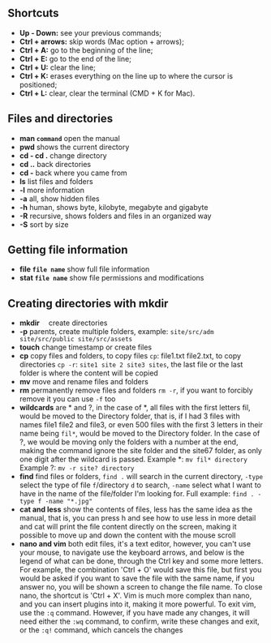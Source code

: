 ## Shortcuts
- **Up - Down:** see your previous commands;
- **Ctrl + arrows:** skip words (Mac option + arrows);
- **Ctrl + A:** go to the beginning of the line;
- **Ctrl + E:** go to the end of the line;
- **Ctrl + U:** clear the line;
- **Ctrl + K:** erases everything on the line up to where the cursor is positioned;
- **Ctrl + L:** clear, clear the terminal (CMD + K for Mac).

## Files and directories
- **man `command`**
    open the manual
- **pwd**
    shows the current directory
- **cd - cd .**
    change directory
- **cd ..**
    back directories
- **cd -**
    back where you came from
- **ls**
    list files and folders
- **-l**
    more information
- **-a**
    all, show hidden files
- **-h**
    human, shows byte, kilobyte, megabyte and gigabyte
- **-R**
    recursive, shows folders and files in an organized way
- **-S**
    sort by size

## Getting file information
- **file `file name`**
    show full file information
- **stat `file name`**
    show file permissions and modifications

## Creating directories with mkdir
- **mkdir**
    &emsp;create directories
- **-p**
    parents, create multiple folders, example: `site/src/adm site/src/public site/src/assets`
- **touch**
    change timestamp or create files
- **cp**
    copy files and folders, to copy files `cp`: file1.txt file2.txt, to copy directories `cp -r`: `site1 site 2 site3 sites`, the last file or the last folder is where the content will be copied
- **mv**
    move and rename files and folders
- **rm**
    permanently remove files and folders `rm -r`, if you want to forcibly remove it you can use `-f` too
- **wildcards**
    are * and ?, in the case of *, all files with the first letters fil, would be moved to the Directory folder, that is, if I had 3 files with names file1 file2 and file3, or even 500 files with the first 3 letters in their name being `fil*`, would be moved to the Directory folder.
    In the case of ?, we would be moving only the folders with a number at the end, making the command ignore the site folder and the site67 folder, as only one digit after the wildcard is passed.
    Example *: `mv fil* directory`
    Example ?: `mv -r site? directory`
- **find**
    find files or folders, `find .` will search in the current directory, `-type` select the type of file `f`/directory `d` to search, `-name` select what I want to have in the name of the file/folder I'm looking for. Full example:
    `find . -type f -name "*.jpg"`
- **cat and less**
    show the contents of files, less has the same idea as the manual, that is, you can press h and see how to use less in more detail and cat will print the file content directly on the screen, making it possible to move up and down the content with the mouse scroll
- **nano and vim**
    both edit files, it's a text editor, however, you can't use your mouse, to navigate use the keyboard arrows, and below is the legend of what can be done, through the Ctrl key and some more letters. For example, the combination 'Ctrl + O' would save this file, but first you would be asked if you want to save the file with the same name, if you answer no, you will be shown a screen to change the file name. To close nano, the shortcut is 'Ctrl + X'.
    Vim is much more complex than nano, and you can insert plugins into it, making it more powerful. To exit vim, use the `:q` command. However, if you have made any changes, it will need either the `:wq` command, to confirm, write these changes and exit, or the `:q!` command, which cancels the changes
